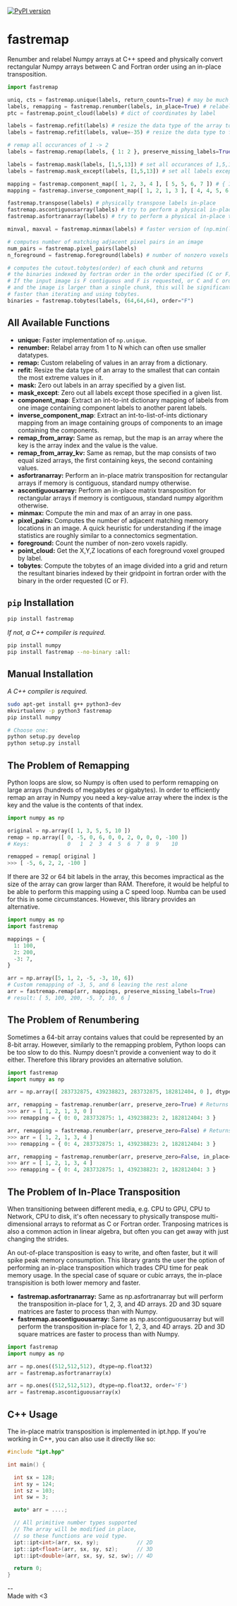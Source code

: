 [![PyPI version](https://badge.fury.io/py/fastremap.svg)](https://badge.fury.io/py/fastremap)  

# fastremap

Renumber and relabel Numpy arrays at C++ speed and physically convert rectangular Numpy arrays between C and Fortran order using an in-place transposition.   

```python
import fastremap

uniq, cts = fastremap.unique(labels, return_counts=True) # may be much faster than np.unique
labels, remapping = fastremap.renumber(labels, in_place=True) # relabel values from 1 and refit data type
ptc = fastremap.point_cloud(labels) # dict of coordinates by label

labels = fastremap.refit(labels) # resize the data type of the array to fit extrema
labels = fastremap.refit(labels, value=-35) # resize the data type to fit the value provided

# remap all occurances of 1 -> 2
labels = fastremap.remap(labels, { 1: 2 }, preserve_missing_labels=True, in_place=True)

labels = fastremap.mask(labels, [1,5,13]) # set all occurances of 1,5,13 to 0
labels = fastremap.mask_except(labels, [1,5,13]) # set all labels except 1,5,13 to 0

mapping = fastremap.component_map([ 1, 2, 3, 4 ], [ 5, 5, 6, 7 ]) # { 1: 5, 2: 5, 3: 6, 4: 7 }
mapping = fastremap.inverse_component_map([ 1, 2, 1, 3 ], [ 4, 4, 5, 6 ]) # { 1: [ 4, 5 ], 2: [ 4 ], 3: [ 6 ] }

fastremap.transpose(labels) # physically transpose labels in-place
fastremap.ascontiguousarray(labels) # try to perform a physical in-place transposition to C order
fastremap.asfortranarray(labels) # try to perform a physical in-place transposition to F order

minval, maxval = fastremap.minmax(labels) # faster version of (np.min(labels), np.max(labels))

# computes number of matching adjacent pixel pairs in an image
num_pairs = fastremap.pixel_pairs(labels)  
n_foreground = fastremap.foreground(labels) # number of nonzero voxels

# computes the cutout.tobytes(order) of each chunk and returns
# the binaries indexed by fortran order in the order specified (C or F)
# If the input image is F contiguous and F is requested, or C and C order,
# and the image is larger than a single chunk, this will be significantly
# faster than iterating and using tobytes.
binaries = fastremap.tobytes(labels, (64,64,64), order="F")
```

## All Available Functions 
- **unique:** Faster implementation of `np.unique`.
- **renumber:** Relabel array from 1 to N which can often use smaller datatypes.
- **remap:** Custom relabeling of values in an array from a dictionary.
- **refit:** Resize the data type of an array to the smallest that can contain the most extreme values in it.
- **mask:** Zero out labels in an array specified by a given list.
- **mask_except**: Zero out all labels except those specified in a given list.
- **component_map**: Extract an int-to-int dictionary mapping of labels from one image containing component labels to another parent labels.  
- **inverse_component_map**: Extract an int-to-list-of-ints dictionary mapping from an image containing groups of components to an image containing the components.  
- **remap_from_array:** Same as remap, but the map is an array where the key is the array index and the value is the value.
- **remap_from_array_kv:** Same as remap, but the map consists of two equal sized arrays, the first containing keys, the second containing values.
- **asfortranarray:** Perform an in-place matrix transposition for rectangular arrays if memory is contiguous, standard numpy otherwise.
- **ascontiguousarray:** Perform an in-place matrix transposition for rectangular arrays if memory is contiguous, standard numpy algorithm otherwise.
- **minmax:** Compute the min and max of an array in one pass.
- **pixel_pairs:** Computes the number of adjacent matching memory locations in an image. A quick heuristic for understanding if the image statistics are roughly similar to a connectomics segmentation.
- **foreground:** Count the number of non-zero voxels rapidly.
- **point_cloud:** Get the X,Y,Z locations of each foreground voxel grouped by label.
- **tobytes**: Compute the tobytes of an image divided into a grid and return the resultant binaries indexed by their gridpoint in fortran order with the binary in the order requested (C or F).

## `pip` Installation

```bash
pip install fastremap
```

*If not, a C++ compiler is required.*

```bash
pip install numpy
pip install fastremap --no-binary :all:
```

## Manual Installation

*A C++ compiler is required.*

```bash
sudo apt-get install g++ python3-dev 
mkvirtualenv -p python3 fastremap
pip install numpy

# Choose one:
python setup.py develop  
python setup.py install 
```

## The Problem of Remapping

Python loops are slow, so Numpy is often used to perform remapping on large arrays (hundreds of megabytes or gigabytes). In order to efficiently remap an array in Numpy you need a key-value array where the index is the key and the value is the contents of that index. 

```python 
import numpy as np 

original = np.array([ 1, 3, 5, 5, 10 ])
remap = np.array([ 0, -5, 0, 6, 0, 0, 2, 0, 0, 0, -100 ])
# Keys:            0   1  2  3  4  5  6  7  8  9    10

remapped = remap[ original ]
>>> [ -5, 6, 2, 2, -100 ]
```

If there are 32 or 64 bit labels in the array, this becomes impractical as the size of the array can grow larger than RAM. Therefore, it would be helpful to be able to perform this mapping using a C speed loop. Numba can be used for this in some circumstances. However, this library provides an alternative.

```python
import numpy as np
import fastremap 

mappings = {
  1: 100,
  2: 200,
  -3: 7,
}

arr = np.array([5, 1, 2, -5, -3, 10, 6])
# Custom remapping of -3, 5, and 6 leaving the rest alone
arr = fastremap.remap(arr, mappings, preserve_missing_labels=True) 
# result: [ 5, 100, 200, -5, 7, 10, 6 ]
```

## The Problem of Renumbering 

Sometimes a 64-bit array contains values that could be represented by an 8-bit array. However, similarly to the remapping problem, Python loops can be too slow to do this. Numpy doesn't provide a convenient way to do it either. Therefore this library provides an alternative solution.

```python
import fastremap
import numpy as np

arr = np.array([ 283732875, 439238823, 283732875, 182812404, 0 ], dtype=np.int64) 

arr, remapping = fastremap.renumber(arr, preserve_zero=True) # Returns uint8 array
>>> arr = [ 1, 2, 1, 3, 0 ]
>>> remapping = { 0: 0, 283732875: 1, 439238823: 2, 182812404: 3 }

arr, remapping = fastremap.renumber(arr, preserve_zero=False) # Returns uint8 array
>>> arr = [ 1, 2, 1, 3, 4 ]
>>> remapping = { 0: 4, 283732875: 1, 439238823: 2, 182812404: 3 }

arr, remapping = fastremap.renumber(arr, preserve_zero=False, in_place=True) # Mutate arr to use less memory
>>> arr = [ 1, 2, 1, 3, 4 ]
>>> remapping = { 0: 4, 283732875: 1, 439238823: 2, 182812404: 3 }
```

## The Problem of In-Place Transposition 

When transitioning between different media, e.g. CPU to GPU, CPU to Network, CPU to disk, it's often necessary to physically transpose multi-dimensional arrays to reformat as C or Fortran order. Tranposing matrices is also a common action in linear algebra, but often you can get away with just changing the strides.

An out-of-place transposition is easy to write, and often faster, but it will spike peak memory consumption. This library grants the user the option of performing an in-place transposition which trades CPU time for peak memory usage. In the special case of square or cubic arrays, the in-place transpisition is both lower memory and faster.

- **fastremap.asfortranarray:** Same as np.asfortranarray but will perform the transposition in-place for 1, 2, 3, and 4D arrays. 2D and 3D square matrices are faster to process than with Numpy.
- **fastremap.ascontiguousarray:** Same as np.ascontiguousarray but will perform the transposition in-place for 1, 2, 3, and 4D arrays. 2D and 3D square matrices are faster to process than with Numpy.

```python
import fastremap
import numpy as np 

arr = np.ones((512,512,512), dtype=np.float32)
arr = fastremap.asfortranarray(x)

arr = np.ones((512,512,512), dtype=np.float32, order='F')
arr = fastremap.ascontiguousarray(x)
```

## C++ Usage

The in-place matrix transposition is implemented in ipt.hpp. If you're working in C++, you can also use it directly like so:

```cpp
#include "ipt.hpp"

int main() {

  int sx = 128;
  int sy = 124;
  int sz = 103;
  int sw = 3;

  auto* arr = ....;

  // All primitive number types supported
  // The array will be modified in place, 
  // so these functions are void type.
  ipt::ipt<int>(arr, sx, sy);            // 2D
  ipt::ipt<float>(arr, sx, sy, sz);      // 3D
  ipt::ipt<double>(arr, sx, sy, sz, sw); // 4D

  return 0;
}
```

--  
Made with <3



